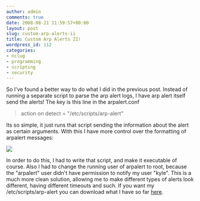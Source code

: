 ```yaml
---
author: admin
comments: true
date: 2008-08-21 11:59:57+00:00
layout: post
slug: custom-arp-alerts-ii
title: Custom Arp Alerts II!
wordpress_id: 112
categories:
- nclug
- programming
- scripting
- security
---
```


So I've found a better way to do what I did in the previous post. Instead of running a separate script to parse the arp alert logs, I have arp alert itself send the alerts! The key is this line in the arpalert.conf





> 

> 
> action on detect = "/etc/scripts/arp-alert"
> 
> 





Its so simple, it just runs that script sending the information about the alert as certain arguments. With this I have more control over the formatting of arpalert messages:




[![](/uploads/screenshot2.png)](/uploads/screenshot2.png)




In order to do this, I had to write that script, and make it executable of course. Also I had to change the running user of arpalert to root, because the "arpalert" user didn't have permission to notify my user "kyle". This is a much more clean solution, allowing me to make different types of alerts look different, having different timeouts and such. If you want my /etc/scripts/arp-alert you can download what I have so far [here](https://xkyle.com/other/arp-alert).
